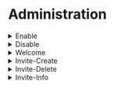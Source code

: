 # Administration



<details>

<summary>Enable</summary>

Allows you enable any of the Milton features

* **Logging**: Default -> <mark style="color:green;">True</mark>
* **Leveling**: Default -> <mark style="color:green;">True</mark>
* **Invite Tracking**: Default -> <mark style="color:green;">True</mark>
* **Economy**: Default -> <mark style="color:green;">True</mark>
* **Automod**: Default -> <mark style="color:green;">True</mark>
* **Moderation Commands**: Default -> <mark style="color:green;">True</mark>
* **Fun Commands**: Default -> <mark style="color:green;">True</mark>
* **Music Player**: Default -> <mark style="color:green;">True</mark>

```
Server Only = True
Default Permission = ManageGuild
```

</details>

<details>

<summary>Disable</summary>

Allows you Disable any of the Milton features

* **Logging**: Default -> <mark style="color:green;">True</mark>
* **Leveling**: Default -> <mark style="color:green;">True</mark>
* **Invite Tracking**: Default -> <mark style="color:green;">True</mark>
* **Economy**: Default -> <mark style="color:green;">True</mark>
* **Automod**: Default -> <mark style="color:green;">True</mark>
* **Moderation Commands**: Default -> <mark style="color:green;">True</mark>
* **Fun Commands**: Default -> <mark style="color:green;">True</mark>
* **Music Player**: Default -> <mark style="color:green;">True</mark>

```
Server Only = True
Default Permission = ManageGuild
```

</details>

<details>

<summary>Welcome</summary>

Used to change Welcome Message settings

* **message**: The new welcome message. -> <mark style="color:red;">Required</mark>
* **switch**: Turns welcome messages on/off. (True = On) -> <mark style="color:red;">Required</mark>
* **channel**: Channel to send welcome messages in. -> <mark style="color:red;">Required</mark>

```
Server Only = True
Default Permission = ManageGuild
```

</details>

<details>

<summary>Invite-Create</summary>

Create an Invite to a specific channel

* **invitechannel**: The channel the invite directs to -> <mark style="color:red;">Required</mark>
* **temporaryinvite**: Should members be automatically kicked after 24 hours? -> <mark style="color:green;">Optional</mark>
* **maxage**: Invite duration in hours (0 for forever) -> <mark style="color:green;">Optional</mark>
* **maxuses**: Maximum uses (0 for infinite) -> <mark style="color:green;">Optional</mark>
* **reason**: Reason for creating the invite -> <mark style="color:green;">Optional</mark>

```
Server Only = True
Default Permission = CreateInstantInvite
```

</details>

<details>

<summary>Invite-Delete</summary>

Delete a specified Invite

* **invite**: Invite link or code (https://discord.gg/invite or .gg/_code)_ -> <mark style="color:red;">Required</mark>
* **reason**: Reason for deleting the invite -> <mark style="color:green;">Optional</mark>

```
Server Only = True
Default Permission = ManageGuild
```

</details>

<details>

<summary>Invite-Info</summary>

Information about a specified Invite

* **invite**: Invite link or code (https://discord.gg/invite or .gg/_code)_ -> <mark style="color:red;">Required</mark>

```
Server Only = False
Default Permission = N/A
```

</details>
